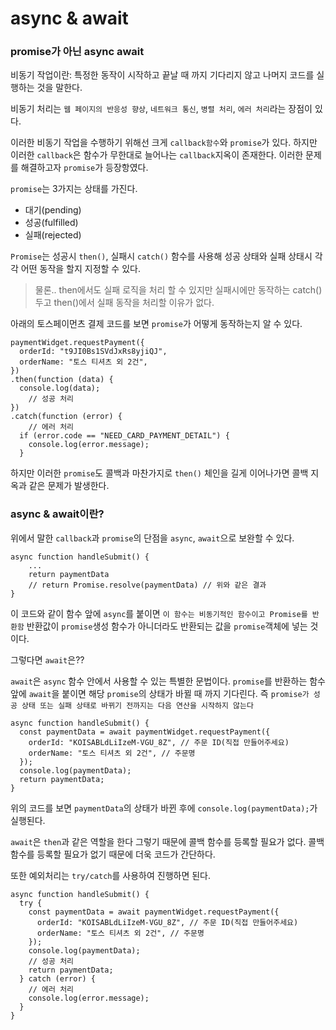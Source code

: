 # async & await

### promise가 아닌 async await

비동기 작업이란: 특정한 동작이 시작하고 끝날 때 까지 기다리지 않고 나머지 코드를 실행하는 것을 말한다.

비동기 처리는 `웹 페이지의 반응성 향상`, `네트워크 통신`, `병렬 처리`, `에러 처리`라는 장점이 있다.

이러한 비동기 작업을 수행하기 위해선 크게 `callback함수`와 `promise`가 있다. 하지만 이러한 `callback`은 함수가 무한대로 늘어나는 `callback`지옥이 존재한다. 이러한 문제를 해결하고자 `promise`가 등장항였다.

`promise`는 3가지는 상태를 가진다.

- 대기(pending)
- 성공(fulfilled)
- 실패(rejected)

`Promise`는 성공시 `then()`, 실패시 `catch()` 함수를 사용해 성공 상태와 실패 상태시 각각 어떤 동작을 할지 지정할 수 있다.

> 물론.. then에서도 실패 로직을 처리 할 수 있지만 실패시에만 동작하는 catch()두고 then()에서 실패 동작을 처리할 이유가 없다.

아래의 토스페이먼츠 결제 코드를 보면 `promise`가 어떻게 동작하는지 알 수 있다.

```tsx
paymentWidget.requestPayment({
  orderId: "t9JI0Bs1SVdJxRs8yjiQJ",
  orderName: "토스 티셔츠 외 2건",
})
.then(function (data) {
  console.log(data);
	// 성공 처리
})
.catch(function (error) {
	// 에러 처리
  if (error.code == "NEED_CARD_PAYMENT_DETAIL") {
    console.log(error.message);
  }
```

하지만 이러한 `promise`도 콜백과 마찬가지로 `then()` 체인을 길게 이어나가면 콜백 지옥과 같은 문제가 발생한다.

### async & await이란?

위에서 말한 `callback`과 `promise`의 단점을 `async`, `await`으로 보완할 수 있다.

```tsx
async function handleSubmit() {
	...
	return paymentData
	// return Promise.resolve(paymentData) // 위와 같은 결과
}
```

이 코드와 같이 함수 앞에 `async`를 붙이면 `이 함수는 비동기적인 함수이고 Promise를 반환함` 반환값이 `promise`생성 함수가 아니더라도 반환되는 값을 `promise`객체에 넣는 것이다.

그렇다면 `await`은??

`await`은 `async` 함수 안에서 사용할 수 있는 특별한 문법이다. `promise`를 반환하는 함수 앞에 `await`을 붙이면 해당 `promise`의 상태가 바뀔 때 까지 기다린다. 즉 `promise가 성공 상태 또는 실패 상태로 바뀌기 전까지는 다음 연산을 시작하지 않는다`

```tsx
async function handleSubmit() {
  const paymentData = await paymentWidget.requestPayment({
    orderId: "KOISABLdLiIzeM-VGU_8Z", // 주문 ID(직접 만들어주세요)
    orderName: "토스 티셔츠 외 2건", // 주문명
  });
  console.log(paymentData);
  return paymentData;
}
```

위의 코드를 보면 `paymentData`의 상태가 바뀐 후에 `console.log(paymentData);`가 실행된다.

`await`은 `then`과 같은 역할을 한다 그렇기 때문에 콜백 함수를 등록할 필요가 없다.
콜백 함수를 등록할 필요가 없기 때문에 더욱 코드가 간단하다.

또한 예외처리는 `try/catch`를 사용하여 진행하면 된다.

```tsx
async function handleSubmit() {
  try {
    const paymentData = await paymentWidget.requestPayment({
      orderId: "KOISABLdLiIzeM-VGU_8Z", // 주문 ID(직접 만들어주세요)
      orderName: "토스 티셔츠 외 2건", // 주문명
    });
    console.log(paymentData);
    // 성공 처리
    return paymentData;
  } catch (error) {
    // 에러 처리
    console.log(error.message);
  }
}
```
